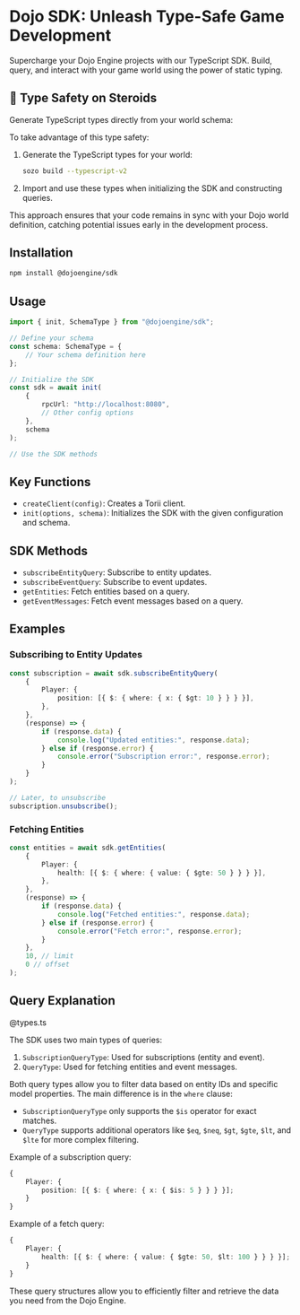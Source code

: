 # Dojo SDK: Unleash Type-Safe Game Development

Supercharge your Dojo Engine projects with our TypeScript SDK. Build, query, and interact with your game world using the power of static typing.

## 🚀 Type Safety on Steroids

Generate TypeScript types directly from your world schema:

To take advantage of this type safety:

1. Generate the TypeScript types for your world:

    ```bash
    sozo build --typescript-v2
    ```

2. Import and use these types when initializing the SDK and constructing queries.

This approach ensures that your code remains in sync with your Dojo world definition, catching potential issues early in the development process.

## Installation

```bash
npm install @dojoengine/sdk
```

## Usage

```typescript
import { init, SchemaType } from "@dojoengine/sdk";

// Define your schema
const schema: SchemaType = {
    // Your schema definition here
};

// Initialize the SDK
const sdk = await init(
    {
        rpcUrl: "http://localhost:8080",
        // Other config options
    },
    schema
);

// Use the SDK methods
```

## Key Functions

-   `createClient(config)`: Creates a Torii client.
-   `init(options, schema)`: Initializes the SDK with the given configuration and schema.

## SDK Methods

-   `subscribeEntityQuery`: Subscribe to entity updates.
-   `subscribeEventQuery`: Subscribe to event updates.
-   `getEntities`: Fetch entities based on a query.
-   `getEventMessages`: Fetch event messages based on a query.

## Examples

### Subscribing to Entity Updates

```typescript
const subscription = await sdk.subscribeEntityQuery(
    {
        Player: {
            position: [{ $: { where: { x: { $gt: 10 } } } }],
        },
    },
    (response) => {
        if (response.data) {
            console.log("Updated entities:", response.data);
        } else if (response.error) {
            console.error("Subscription error:", response.error);
        }
    }
);

// Later, to unsubscribe
subscription.unsubscribe();
```

### Fetching Entities

```typescript
const entities = await sdk.getEntities(
    {
        Player: {
            health: [{ $: { where: { value: { $gte: 50 } } } }],
        },
    },
    (response) => {
        if (response.data) {
            console.log("Fetched entities:", response.data);
        } else if (response.error) {
            console.error("Fetch error:", response.error);
        }
    },
    10, // limit
    0 // offset
);
```

## Query Explanation

@types.ts

The SDK uses two main types of queries:

1. `SubscriptionQueryType`: Used for subscriptions (entity and event).
2. `QueryType`: Used for fetching entities and event messages.

Both query types allow you to filter data based on entity IDs and specific model properties. The main difference is in the `where` clause:

-   `SubscriptionQueryType` only supports the `$is` operator for exact matches.
-   `QueryType` supports additional operators like `$eq`, `$neq`, `$gt`, `$gte`, `$lt`, and `$lte` for more complex filtering.

Example of a subscription query:

```typescript
{
    Player: {
        position: [{ $: { where: { x: { $is: 5 } } } }];
    }
}
```

Example of a fetch query:

```typescript
{
    Player: {
        health: [{ $: { where: { value: { $gte: 50, $lt: 100 } } } }];
    }
}
```

These query structures allow you to efficiently filter and retrieve the data you need from the Dojo Engine.
